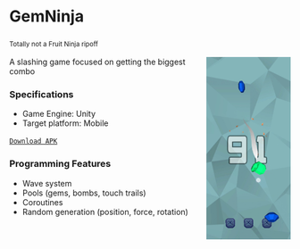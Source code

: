 # GemNinja
 <sub> Totally not a Fruit Ninja ripoff <sub>

<img src="https://github.com/tambosi-matheus/GemNinja/blob/main/Gem%20Ninja%20-%20Gameplay%20Image.jpg" width=30% align="right">
 
A slashing game focused on getting the biggest combo

### Specifications
- Game Engine: Unity
- Target platform: Mobile
 
[`Download APK`][APK]

### Programming Features
- Wave system
- Pools (gems, bombs, touch trails)
- Coroutines
- Random generation (position, force, rotation)

[APK]: https://github.com/tambosi-matheus/GemNinja/blob/main/GemNinja.zip
